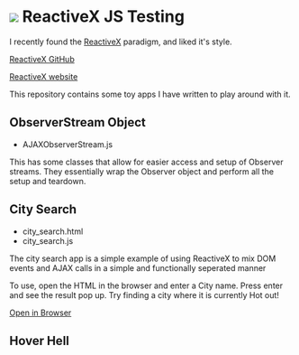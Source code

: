 [rxlogo]: http://reactivex.io/assets/Rx_Logo_S.png
[citysearch]: https://kanterjoe.github.io/rxjs_testing/city_search.html
# ![][rxlogo] ReactiveX JS Testing 


I recently found the [ReactiveX](http://reactivex.io/) paradigm, and liked it's style. 

[ReactiveX GitHub](https://github.com/ReactiveX/rxjs)

[ReactiveX website](http://reactivex.io/) 


This repository contains some toy apps I have written to play around with it.

## ObserverStream Object

- AJAXObserverStream.js

This has some classes that allow for easier access and setup of Observer streams. They essentially wrap the Observer object and perform all the setup and teardown.


## City Search

- city_search.html
- city_search.js

The city search app is a simple example of using ReactiveX to mix DOM events and AJAX calls in a simple and functionally seperated manner

To use, open the HTML in the browser and enter a City name. Press enter and see the result pop up. Try finding a city where it is currently Hot out!
 
 [Open in Browser][citysearch]
 
 ## Hover Hell
 
 
 